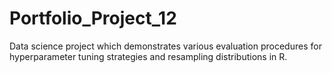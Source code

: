 # Portfolio_Project_12
Data science project which demonstrates various evaluation procedures for hyperparameter tuning strategies and resampling distributions in R.
